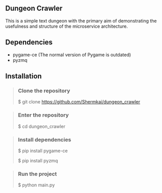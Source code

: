 ## Dungeon Crawler

This is a simple text dungeon with the primary aim of demonstrating the usefulness and structure of the microservice architecture.

## Dependencies

- pygame-ce (The normal version of Pygame is outdated)
- pyzmq

## Installation

> ### Clone the repository
> $ git clone https://github.com/Shermkai/dungeon_crawler

> ### Enter the repository
> $ cd dungeon_crawler

> ### Install dependencies
> $ pip install pygame-ce
>
> $ pip install pyzmq

> ### Run the project
> $ python main.py
